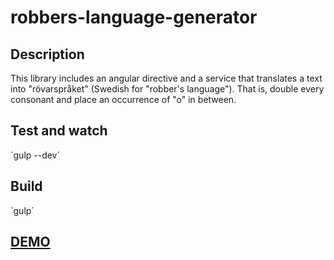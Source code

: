 # robbers-language-generator

## Description

This library includes an angular directive and a service that translates a text into "rövarspråket" (Swedish for "robber's language"). That is, double every consonant and place an occurrence of "o" in between.

## Test and watch
´gulp --dev´

## Build
´gulp´

## [DEMO](https://hamiltoon.github.io/robbers-language-generator/)
